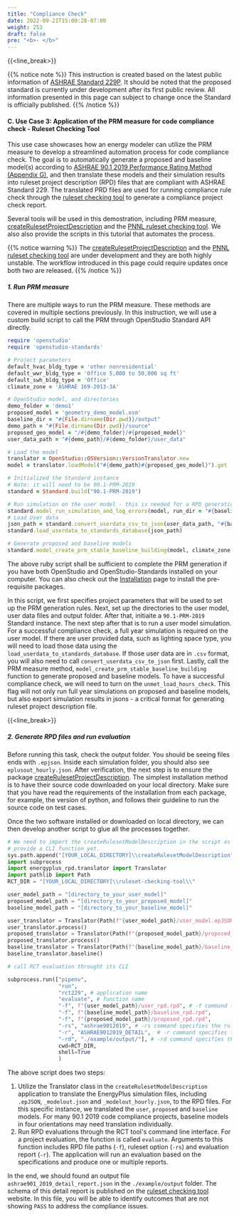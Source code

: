 ```yaml
---
title: "Compliance Check"
date: 2022-09-21T15:00:28-07:00
weight: 253
draft: false
pre: "<b>- </b>"
---
```


{{<line_break>}}

{{% notice note %}}
This instruction is created based on the latest public information of [ASHRAE Standard 229P](https://tpc.ashrae.org/Documents?cmtKey=9ffa4db6-eebe-4418-a8c4-d0c220603735). It should be noted that the proposed standard is currently under development after its first public review. All information presented in this page can subject to change once the Standard is officially published.
{{% /notice %}}

#### C. Use Case 3: Application of the PRM measure for code compliance check - Ruleset Checking Tool

This use case showcases how an energy modeler can utilize the PRM measure to develop a streamlined automation process for code compliance check. The goal is to automatically generate a proposed and baseline model(s) according to [ASHRAE 90.1 2019 Performance Rating Method (Appendix G)](/BEM-for-PRM/overview/ashrae), and then translate these models and their simulation results into ruleset project description (RPD) files that are compliant with ASHRAE Standard 229. The translated PRD files are used for running compliance rule check through the [ruleset checking tool](https://github.com/pnnl/ruleset-checking-tool) to generate a compliance project check report.

Several tools will be used in this demostration, including PRM measure, [createRulesetProjectDescription](https://github.com/JasonGlazer/createRulesetProjectDescription) and the [PNNL ruleset checking tool](https://github.com/pnnl/ruleset-checking-tool). We also also provide the scripts in this tutorial that automates the process.

{{% notice warning %}}
The [createRulesetProjectDescription](https://github.com/JasonGlazer/createRulesetProjectDescription) and the [PNNL ruleset checking tool](https://github.com/pnnl/ruleset-checking-tool) are under development and they are both highly unstable. The workflow introduced in this page could require updates once both two are released.
{{% /notice %}}

##### **1. Run PRM measure**

There are multiple ways to run the PRM measure. These methods are covered in multiple sections previously. In this instruction, we will use a custom build script to call the PRM through OpenStudio Standard API directly.

```ruby
require 'openstudio'
require 'openstudio-standards'

# Project parameters
default_hvac_bldg_type = 'other nonresidential'
default_wwr_bldg_type = 'Office 5,000 to 50,000 sq ft'
default_swh_bldg_type = 'Office'
climate_zone = 'ASHRAE 169-2013-3A'

# OpenStudio model, and directories
demo_folder = 'demo1'
proposed_model = 'geometry_demo_model.osm'
baseline_dir = "#{File.dirname(Dir.pwd)}/output"
demo_path = "#{File.dirname(Dir.pwd)}/source"
proposed_geo_model = "/#{demo_folder}/#{proposed_model}"
user_data_path = "#{demo_path}/#{demo_folder}/user_data"

# Load the model
translator = OpenStudio::OSVersion::VersionTranslator.new
model = translator.loadModel("#{demo_path}#{proposed_geo_model}").get

# Initialized the Standard instance
# Note: it will need to be 90.1-PRM-2019
standard = Standard.build("90.1-PRM-2019")

# Run simulation on the user model - this is needed for a RPD generation
standard.model_run_simulation_and_log_errors(model, run_dir = "#{baseline_dir}/USER")
# Load User data
json_path = standard.convert_userdata_csv_to_json(user_data_path, "#{baseline_dir}")
standard.load_userdata_to_standards_database(json_path)

# Generate proposed and baseline models
standard.model_create_prm_stable_baseline_building(model, climate_zone, hvac_bldg_type, wwr_bldg_type, swh_bldg_type, baseline_dir, unmet_load_hours_check=true, debug=false)
```

The above ruby script shall be sufficient to complete the PRM generation if you have both OpenStudio and OpenStudio-Standards installed on your computer. You can also check out the [Installation](../../os_engine/installation) page to install the pre-requisite packages.

In this script, we first specifies project parameters that will be used to set up the PRM generation rules. Next, set up the directories to the user model, user data files and output folder. After that, initiaite a `90.1-PRM-2019` Standard instance.
The next step after that is to run a user model simulation. For a successful compliance check, a full year simulation is required on the user model.
If there are user provided data, such as lighting space type, you will need to load those data using the `load_userdata_to_standards_database`. If those user data are in `.csv` format, you will also need to call `convert_userdata_csv_to_json` first.
Lastly, call the PRM measure method, `model_create_prm_stable_baseline_building` function to generate proposed and baseline models. To have a successful compliance check, we will need to turn on the `unmet_load_hours_check`. This flag will not only run full year simulations on proposed and baseline models, but also export simulation results in jsons - a critical format for generating ruleset project description file.

{{<line_break>}}

##### **2. Generate RPD files and run evaluation**

Before running this task, check the output folder. You should be seeing files ends with `.epjson`. Inside each simulation folder, you should also see `eplusout_hourly.json`.
After verification, the next step is to ensure the package [createRulesetProjectDescription](https://github.com/JasonGlazer/createRulesetProjectDescription). The simplest installation method is to have their source code downloaded on your local directory. Make sure that you have read the requirements of the installation from each package, for example, the version of python, and follows their guideline to run the source code on test cases.

Once the two software installed or downloaded on local directory, we can then develop another script to glue all the processes together.

```python
# We need to import the createRulesetModelDescription in the script as the tool does not
# provide a CLI function yet.
sys.path.append("[YOUR_LOCAL_DIRECTORY]\\createRulesetModelDescription")
import subprocess
import energyplus_rpd.translator import Translator
import pathlib import Path
RCT_DIR = "[YOUR_LOCAL_DIRECTORY]\\ruleset-checking-tool\\"

user_model_path = "[directory_to_your_user_model]"
proposed_model_path = "[directory_to_your_proposed_model]"
baseline_model_path = "[directory_to_your_baseline_model]"

user_translator = Translator(Path(f"{user_model_path}/user_model.epJSON"), f"{user_model_path}/user_rpd.rpd")
user_translator.process()
proposed_translator = Translator(Path(f"{proposed_model_path}/proposed_model.epJSON"), f"{proposed_model_path}/proposed_rpd.rpd")
proposed_translator.process()
baseline_translator = Translator(Path(f"{baseline_model_path}/baseline_model.epJSON"), f"{baseline_model_path}/baseline_rpd.rpd")
baseline_translator.baseline()

# call RCT evaluation throught its CLI

subprocess.run(["pipenv",
                "run",
                "rct229", # application name
                "evaluate", # function name
                "-f", f"{user_model_path}/user_rpd.rpd", # -f command to append an RPD file to the evalute function
                "-f", f"{baseline_model_path}/baseline_rpd.rpd",
                "-f", f"{proposed_model_path}/proposed_rpd.rpd",
                "-rs", "ashrae9012019", # -rs command specifies the ruleset
                "-r", "ASHRAE9012019_DETAIL",  # -r command specifies the type of report(s)
                "-rd", "./example/output/"], # -rd command specifies the output report saving directory
                cwd=RCT_DIR,
                shell=True
                )
```

The above script does two steps:

1. Utilize the Translator class in the `createRulesetModelDescription` application to translate the EnergyPlus simulation files, including `.epJSON`, `_modelout.json` and `_modelout_hourly.json`, to the RPD files. For this specific instance, we translated the `user`, `proposed` and `baseline` models. For many 90.1 2019 code compliance projects, baseline models in four orientations may need translation individually.
2. Run RPD evaluations through the RCT tool's command line interface. For a project evaluation, the function is called `evaluate`. Arguments to this function includes RPD file paths (`-f`), ruleset option (`-rs`) and evaluation report (`-r`). The application will run an evaluation based on the specifications and produce one or multiple reports.

In the end, we should found an output file `ashrae901_2019_detail_report.json` in the `./example/output` folder. The schema of this detail report is published on the [ruleset checking tool](https://github.com/pnnl/ruleset-checking-tool/blob/master/docs/_output_project_test_report_template.md) website. In this file, you will be able to identify outcomes that are not showing `PASS` to address the compliance issues.
